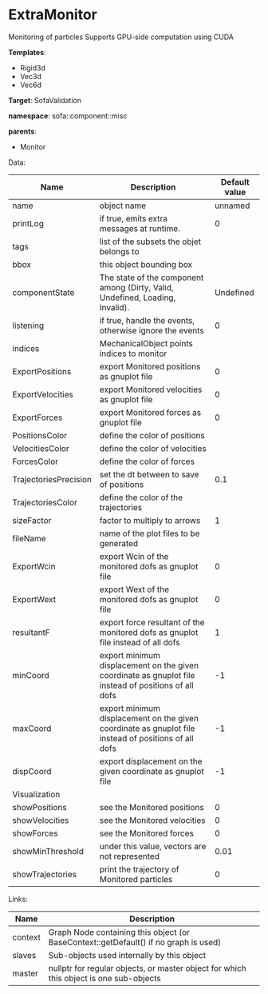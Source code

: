 # ExtraMonitor

Monitoring of particles
Supports GPU-side computation using CUDA


__Templates__:

- Rigid3d
- Vec3d
- Vec6d

__Target__: SofaValidation

__namespace__: sofa::component::misc

__parents__: 

- Monitor

Data: 

<table>
<thead>
    <tr>
        <th>Name</th>
        <th>Description</th>
        <th>Default value</th>
    </tr>
</thead>
<tbody>
	<tr>
		<td>name</td>
		<td>
object name
</td>
		<td>unnamed</td>
	</tr>
	<tr>
		<td>printLog</td>
		<td>
if true, emits extra messages at runtime.
</td>
		<td>0</td>
	</tr>
	<tr>
		<td>tags</td>
		<td>
list of the subsets the objet belongs to
</td>
		<td></td>
	</tr>
	<tr>
		<td>bbox</td>
		<td>
this object bounding box
</td>
		<td></td>
	</tr>
	<tr>
		<td>componentState</td>
		<td>
The state of the component among (Dirty, Valid, Undefined, Loading, Invalid).
</td>
		<td>Undefined</td>
	</tr>
	<tr>
		<td>listening</td>
		<td>
if true, handle the events, otherwise ignore the events
</td>
		<td>0</td>
	</tr>
	<tr>
		<td>indices</td>
		<td>
MechanicalObject points indices to monitor
</td>
		<td></td>
	</tr>
	<tr>
		<td>ExportPositions</td>
		<td>
export Monitored positions as gnuplot file
</td>
		<td>0</td>
	</tr>
	<tr>
		<td>ExportVelocities</td>
		<td>
export Monitored velocities as gnuplot file
</td>
		<td>0</td>
	</tr>
	<tr>
		<td>ExportForces</td>
		<td>
export Monitored forces as gnuplot file
</td>
		<td>0</td>
	</tr>
	<tr>
		<td>PositionsColor</td>
		<td>
define the color of positions
</td>
		<td></td>
	</tr>
	<tr>
		<td>VelocitiesColor</td>
		<td>
define the color of velocities
</td>
		<td></td>
	</tr>
	<tr>
		<td>ForcesColor</td>
		<td>
define the color of forces
</td>
		<td></td>
	</tr>
	<tr>
		<td>TrajectoriesPrecision</td>
		<td>
set the dt between to save of positions
</td>
		<td>0.1</td>
	</tr>
	<tr>
		<td>TrajectoriesColor</td>
		<td>
define the color of the trajectories
</td>
		<td></td>
	</tr>
	<tr>
		<td>sizeFactor</td>
		<td>
factor to multiply to arrows
</td>
		<td>1</td>
	</tr>
	<tr>
		<td>fileName</td>
		<td>
name of the plot files to be generated
</td>
		<td></td>
	</tr>
	<tr>
		<td>ExportWcin</td>
		<td>
export Wcin of the monitored dofs as gnuplot file
</td>
		<td>0</td>
	</tr>
	<tr>
		<td>ExportWext</td>
		<td>
export Wext of the monitored dofs as gnuplot file
</td>
		<td>0</td>
	</tr>
	<tr>
		<td>resultantF</td>
		<td>
export force resultant of the monitored dofs as gnuplot file instead of all dofs
</td>
		<td>1</td>
	</tr>
	<tr>
		<td>minCoord</td>
		<td>
export minimum displacement on the given coordinate as gnuplot file instead of positions of all dofs
</td>
		<td>-1</td>
	</tr>
	<tr>
		<td>maxCoord</td>
		<td>
export minimum displacement on the given coordinate as gnuplot file instead of positions of all dofs
</td>
		<td>-1</td>
	</tr>
	<tr>
		<td>dispCoord</td>
		<td>
export displacement on the given coordinate as gnuplot file
</td>
		<td>-1</td>
	</tr>
	<tr>
		<td colspan="3">Visualization</td>
	</tr>
	<tr>
		<td>showPositions</td>
		<td>
see the Monitored positions
</td>
		<td>0</td>
	</tr>
	<tr>
		<td>showVelocities</td>
		<td>
see the Monitored velocities
</td>
		<td>0</td>
	</tr>
	<tr>
		<td>showForces</td>
		<td>
see the Monitored forces
</td>
		<td>0</td>
	</tr>
	<tr>
		<td>showMinThreshold</td>
		<td>
under this value, vectors are not represented
</td>
		<td>0.01</td>
	</tr>
	<tr>
		<td>showTrajectories</td>
		<td>
print the trajectory of Monitored particles
</td>
		<td>0</td>
	</tr>

</tbody>
</table>

Links: 

| Name | Description |
| ---- | ----------- |
|context|Graph Node containing this object (or BaseContext::getDefault() if no graph is used)|
|slaves|Sub-objects used internally by this object|
|master|nullptr for regular objects, or master object for which this object is one sub-objects|



